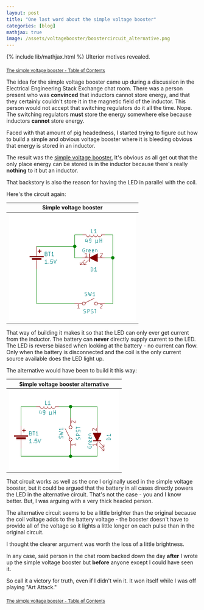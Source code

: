 ```yaml
---
layout: post
title: "One last word about the simple voltage booster"
categories: [blog]
mathjax: true
image: /assets/voltagebooster/boostercircuit_alternative.png
--- 
```

{% include lib/mathjax.html %}
Ulterior motives revealed.

<sub>[The simple voltage booster - Table of Contents](3-voltagebooster-toc)</sub>

The idea for the simple voltage booster came up during a discussion in the Electrical Engineering Stack Exchange chat room.  There was a person present who was **convinced** that inductors cannot store energy, and that they certainly couldn't store it in the magnetic field of the inductor.  This person would not accept that switching regulators do it all the time.  Nope.  The switching regulators **must** store the energy somewhere else because inductors **cannot** store energy.

Faced with that amount of pig headedness, I started trying to figure out how to build a simple and obvious voltage booster where it is bleeding obvious that energy is stored in an inductor.

The result was the [simple voltage booster.](voltagebooster) It's obvious as all get out that the only place energy can be stored is in the inductor because there's really **nothing** to it but an inductor.

That backstory is also the reason for having the LED in parallel with the coil.

Here's the circuit again:

|Simple voltage booster|
|----------------------|
|![booster circuit](/assets/voltagebooster/boostercircuit.png)|

That way of building it makes it so that the LED can only ever get current from the inductor.  The battery can **never** directly supply current to the LED.  The LED is reverse biased when looking at the battery - no current can flow.  Only when the battery is disconnected and the coil is the only current source available does the LED light up.

The alternative would have been to build it this way:

|Simple voltage booster alternative|
|----------------------|
|![booster circuit](/assets/voltagebooster/boostercircuit_alternative.png)|

That circuit works as well as the one I originally used in the simple voltage booster, but it could be argued that the battery in all cases directly powers the LED in the alternative circuit.  That's not the case - you and I know better.  But, I was arguing with a very thick headed person.

The alternative circuit seems to be a little brighter than the original because the coil voltage adds to the battery voltage - the booster doesn't have to provide all of the voltage so it lights a little longer on each pulse than in the original circuit.

I thought the clearer argument was worth the loss of  a little brightness.

In any case, said person in the chat room backed down the day **after** I wrote up the simple voltage booster but **before** anyone except I could have seen it.

So call it a victory for truth, even if I didn't win it.  It won itself while I was off playing "Art Attack."

<sub>[The simple voltage booster - Table of Contents](3-voltagebooster-toc)</sub>

